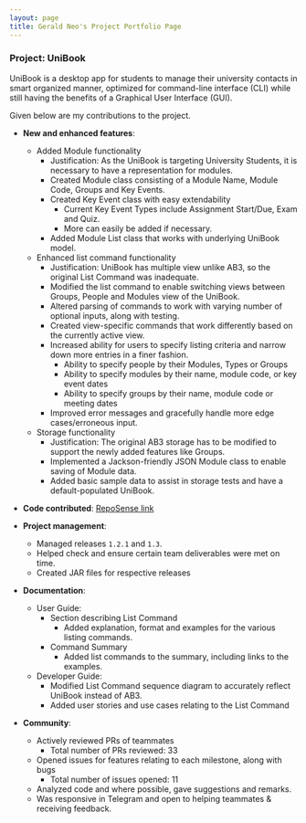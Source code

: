 ```yaml
---
layout: page
title: Gerald Neo's Project Portfolio Page
---
```


### Project: UniBook

UniBook is a desktop app for students to manage their university contacts in smart organized manner, optimized for command-line interface (CLI) while still having the benefits of a Graphical User Interface (GUI).

Given below are my contributions to the project.

* **New and enhanced features**:
    * Added Module functionality
      * Justification: As the UniBook is targeting University Students, it is necessary to have a representation for modules.
      * Created Module class consisting of a Module Name, Module Code, Groups and Key Events.
      * Created Key Event class with easy extendability
        * Current Key Event Types include Assignment Start/Due, Exam and Quiz.
        * More can easily be added if necessary.
      * Added Module List class that works with underlying UniBook model.
    * Enhanced list command functionality
      * Justification: UniBook has multiple view unlike AB3, so the original List Command was inadequate.
      * Modified the list command to enable switching views between Groups, People and Modules view of the UniBook.
      * Altered parsing of commands to work with varying number of optional inputs, along with testing.
      * Created view-specific commands that work differently based on the currently active view.
      * Increased ability for users to specify listing criteria and narrow down more entries in a finer fashion.
        * Ability to specify people by their Modules, Types or Groups
        * Ability to specify modules by their name, module code, or key event dates
        * Ability to specify groups by their name, module code or meeting dates
      * Improved error messages and gracefully handle more edge cases/erroneous input.
    * Storage functionality
      * Justification: The original AB3 storage has to be modified to support the newly added features like Groups.
      * Implemented a Jackson-friendly JSON Module class to enable saving of Module data. 
      * Added basic sample data to assist in storage tests and have a default-populated UniBook.

* **Code contributed**: [RepoSense link](https://nus-cs2103-ay2122s2.github.io/tp-dashboard/?search=&breakdown=true&sort=groupTitle&sortWithin=title&since=2022-02-18&timeframe=commit&mergegroup=&groupSelect=groupByRepos&checkedFileTypes=docs~functional-code~test-code~other&tabOpen=true&tabType=authorship&tabAuthor=geraldneo567&tabRepo=AY2122S2-CS2103-W16-1%2Ftp%5Bmaster%5D&authorshipIsMergeGroup=false&authorshipFileTypes=docs~functional-code~test-code~other&authorshipIsBinaryFileTypeChecked=false)

* **Project management**:
  * Managed releases `1.2.1` and `1.3`.
  * Helped check and ensure certain team deliverables were met on time.
  * Created JAR files for respective releases
  
* **Documentation**:
  * User Guide:
    * Section describing List Command
      * Added explanation, format and examples for the various listing commands.
    * Command Summary
      * Added list commands to the summary, including links to the examples.
  * Developer Guide:
    * Modified List Command sequence diagram to accurately reflect UniBook instead of AB3.
    * Added user stories and use cases relating to the List Command

* **Community**:
  * Actively reviewed PRs of teammates
    * Total number of PRs reviewed: 33
  * Opened issues for features relating to each milestone, along with bugs
    * Total number of issues opened: 11
  * Analyzed code and where possible, gave suggestions and remarks.
  * Was responsive in Telegram and open to helping teammates & receiving feedback.
